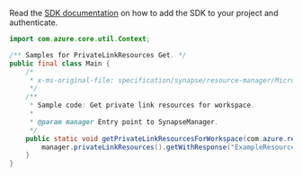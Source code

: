 Read the [SDK documentation](https://github.com/Azure/azure-sdk-for-java/blob/azure-resourcemanager-synapse_1.0.0-beta.3/sdk/synapse/azure-resourcemanager-synapse/README.md) on how to add the SDK to your project and authenticate.

```java
import com.azure.core.util.Context;

/** Samples for PrivateLinkResources Get. */
public final class Main {
    /*
     * x-ms-original-file: specification/synapse/resource-manager/Microsoft.Synapse/stable/2021-06-01/examples/GetPrivateLinkResource.json
     */
    /**
     * Sample code: Get private link resources for workspace.
     *
     * @param manager Entry point to SynapseManager.
     */
    public static void getPrivateLinkResourcesForWorkspace(com.azure.resourcemanager.synapse.SynapseManager manager) {
        manager.privateLinkResources().getWithResponse("ExampleResourceGroup", "ExampleWorkspace", "sql", Context.NONE);
    }
}
```
